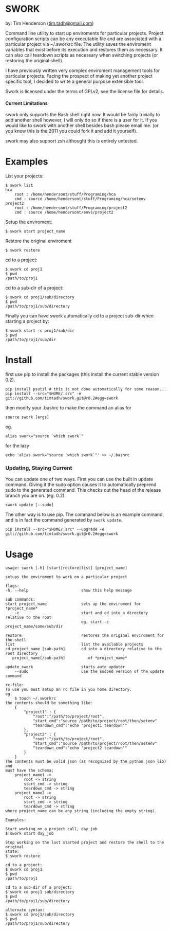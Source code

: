 SWORK
=====

by: Tim Henderson (tim.tadh@gmail.com)

Command line utility to start up enviroments for particular projects. Project configuration scripts can be any executable file and are associated with a particular project via ~/.sworkrc
file. The utility saves the enviroment variables that exist before its execution and restores
them as necessary. It can also call teardown scripts as necessary when switching projects (or restoring the original shell).

I have previously written very complex enviroment management tools for particular projects.
Facing the prospect of making yet another project specific tool, I decided to write a general
purpose extensible tool.

Swork is licensed under the terms of GPLv2, see the license file for details.

#### Current Limitations

swork only supports the Bash shell right now. It would be fairly trivially to add another shell
however, I will only do so if there is a user for it. If you would like to swork with another shell besides bash please email me. (or you know this is the 2011 you could fork it and add it yourself).

swork may also support zsh althought this is entirely untested.

Examples
========

List your projects:

    $ swork list
    hca
        root : /home/hendersont/stuff/Programing/hca
        cmd : source /home/hendersont/stuff/Programing/hca/setenv
    project2
        root : /home/hendersont/stuff/Programing/project2
        cmd : source /home/hendersont/envs/project2

Setup the enviroment:

    $ swork start project_name

Restore the original enviroment

    $ swork restore

cd to a project:

    $ swork cd proj1
    $ pwd
    /path/to/proj1

cd to a sub-dir of a project:

    $ swork cd proj1/sub/directory
    $ pwd
    /path/to/proj1/sub/directory

Finally you can have swork automatically cd to a project sub-dir when starting a project by:

    $ swork start -c proj1/sub/dir
    $ pwd
    /path/to/proj1/sub/dir


Install
=======

first use pip to install the packages (this install the current stable version 0.2).

    pip install psutil # this is not done automatically for some reason...
    pip install --src="$HOME/.src" -e git://github.com/timtadh/swork.git@r0.2#egg=swork

then modify your .bashrc to make the command an alias for

    source swork [args]

eg.

    alias swork="source `which swork`"

for the lazy

    echo 'alias swork="source `which swork`"' >> ~/.bashrc

### Updating, Staying Current

You can update one of two ways. First you can use the built in update command. Giving it
the sudo option causes it to automatically preprend sudo to the generated command. This
checks out the head of the release branch you are on. (eg. 0.2).

    swork update [--sudo]

The other way is to use pip. The command below is an example command, and is in fact the
command generated by `swork update`.

    pip install --src="$HOME/.src" --upgrade -e git://github.com/timtadh/swork.git@r0.2#egg=swork


Usage
=====

    usage: swork [-h] [start|restore|list] [project_name]

    setups the enviroment to work on a particular project

    flags:
    -h, --help                       show this help message

    sub commands:
    start project_name               sets up the enviroment for *project_name*
        -c                           start and cd into a directory relative to the root
                                     eg. start -c project_name/some/sub/dir

    restore                          restores the original enviroment for the shell
    list                             list the available projects
    cd project_name [sub-path]       cd into a directory relative to the root directory
       project_name[/sub-path]          of *project_name*

    update_swork                     starts auto updater
        --sudo                       use the sudoed version of the update command

    rc-file:
    To use you must setup an rc file in you home directory.
    eg.
        $ touch ~/.sworkrc
    the contents should be something like:
        {
            "project1" : {
                "root":"/path/to/project/root",
                "start_cmd":"source /path/to/project/root/then/setenv"
                "teardown_cmd":"echo 'project1 teardown'"
            },
            "project2" : {
                "root":"/path/to/project/root",
                "start_cmd":"source /path/to/project/root/then/setenv"
                "teardown_cmd":"echo 'project2 teardown'"
            }
        }
    The contents must be valid json (as recognized by the python json lib) and
    must have the schema:
        project_name1 ->
            root -> string
            start_cmd -> string
            teardown_cmd -> string
        project_name2 ->
            root -> string
            start_cmd -> string
            teardown_cmd -> string
    where project_name can be any string (including the empty string).

    Examples:

    Start working on a project call, day_job
    $ swork start day_job

    Stop working on the last started project and restore the shell to the original
    state:
    $ swork restore

    cd to a project:
    $ swork cd proj1
    $ pwd
    /path/to/proj1

    cd to a sub-dir of a project:
    $ swork cd proj1 sub/directory
    $ pwd
    /path/to/proj1/sub/directory

    alternate syntax:
    $ swork cd proj1/sub/directory
    $ pwd
    /path/to/proj1/sub/directory


